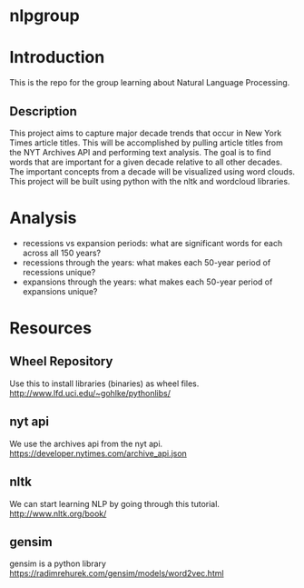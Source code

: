 # nlpgroup

# Introduction
This is the repo for the group learning about Natural Language Processing.

## Description
This project aims to capture major decade trends that occur
in New York Times article titles. This will be accomplished
by pulling article titles from the NYT Archives API and 
performing text analysis. The goal is to find words that
are important for a given decade relative to all other 
decades. The important concepts from a decade will be 
visualized using word clouds. This project will be built
using python with the nltk and wordcloud libraries.

# Analysis

* recessions vs expansion periods: what are significant words for each across all 150 years?
* recessions through the years: what makes each 50-year period of recessions unique?
* expansions through the years: what makes each 50-year period of expansions unique?

# Resources

## Wheel Repository
Use this to install libraries (binaries) as wheel files.
http://www.lfd.uci.edu/~gohlke/pythonlibs/

## nyt api
We use the archives api from the nyt api.
https://developer.nytimes.com/archive_api.json

## nltk
We can start learning NLP by going through this tutorial.
http://www.nltk.org/book/

## gensim
gensim is a python library 
https://radimrehurek.com/gensim/models/word2vec.html

